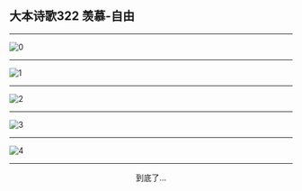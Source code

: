 
## 大本诗歌322 羡慕-自由
        
<div id="aplayer0"></div>

---

<img alt="0" data-original="/data/d0322/0">

---

<img alt="1" data-original="/data/d0322/1">

---

<img alt="2" data-original="/data/d0322/2">

---

<img alt="3" data-original="/data/d0322/3">

---

<img alt="4" data-original="/data/d0322/4">

---

<p style="text-align: center">到底了...</p>

<script src="/js/dist-view.js"></script>

<script>
MAIN.id = 'd0322';
        
const ap0 = new APlayer({
    container: document.getElementById('aplayer0'),
    volume: 1,
    loop: 'none',
    preload: 'none',
    audio: [{
        name: '大本诗歌322.mp3',
        artist: '大本诗歌',
        url: 'https://res.wx.qq.com/voice/getvoice?mediaid=MzI0NTk3MDM5M18yMjQ3NDkxNDk3',
        cover: '/favicon'
    }]
});
</script>
